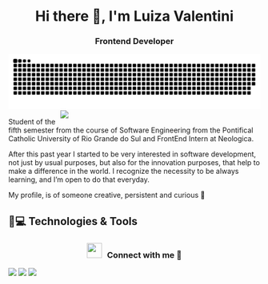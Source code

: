 <h1 align="center">Hi there 👋, I'm Luiza Valentini</h1>
<h3 align="center">Frontend Developer</h3>
<div align="center">
  <img  src="https://github.com/1999AZZAR/1999AZZAR/blob/main/resources/img/grid-snake.svg"
       alt="snake" /></a>
</div>

<img src="https://raw.githubusercontent.com/MicaelliMedeiros/micaellimedeiros/master/image/computer-illustration.png" min-width="400px" max-width="400px" width="400px" align="right">

<p align="left"> 
Student of the fifth semester from the course of Software Engineering from the Pontifical Catholic University of Rio Grande do Sul and FrontEnd Intern at Neologica. 
<p>
  After this past year I started to be very interested in software development, not just by usual purposes, but also for the innovation purposes, that help to make a difference in the world. I recognize the necessity to be always learning, and I’m open to do that everyday.
</p>
<p> My profile, is of someone creative, persistent and curious 🌱 </p>
<div>


## 🚀💻 Technologies & Tools


 <h3 align="center"> <img src="https://media.giphy.com/media/iY8CRBdQXODJSCERIr/giphy.gif" width="30" height="30" style="margin-right: 10px;">Connect with me 🤝 </h3>
 <div   class="icons-social">
        <a target="_blank" href="https://www.linkedin.com/in/luizavalentini/">
			<img src="https://img.icons8.com/doodle/40/000000/linkedin--v2.png"></a>
        <a target="_blank" href="https://github.com/100rabhcsmc">
		<img src="https://img.icons8.com/doodle/40/000000/github--v1.png"></a>
	   <a target="_blank" href="https://dev.to/100rabhcsmc">
					<img src="https://img.icons8.com/external-sketchy-juicy-fish/0.6x/external-blog-online-services-sketchy-sketchy-juicy-fish.png"></a> 
</div>

	
